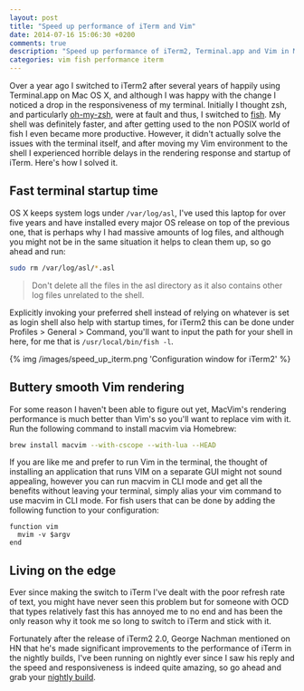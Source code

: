 ```yaml
---
layout: post
title: "Speed up performance of iTerm and Vim"
date: 2014-07-16 15:06:30 +0200
comments: true
description: "Speed up performance of iTerm2, Terminal.app and Vim in Mac OS X"
categories: vim fish performance iterm
---
```


Over a year ago I switched to iTerm2 after several years of happily using Terminal.app on Mac OS X, and although I was happy with the change I noticed a drop in the responsiveness of my terminal. Initially I thought zsh, and particularly [oh-my-zsh](https://github.com/robbyrussell/oh-my-zsh), were at fault and thus, I switched to [fish](http://fishshell.com). My shell was definitely faster, and after getting used to the non POSIX world of fish I even became more productive. However, it didn't actually solve the issues with the terminal itself, and after moving my Vim environment to the shell I experienced horrible delays in the rendering response and startup of iTerm. Here's how I solved it.

<!-- more -->

## Fast terminal startup time

OS X keeps system logs under ``/var/log/asl``, I've used this laptop for over five years and have installed every major OS release on top of the previous one, that is perhaps why I had massive amounts of log files, and although you might not be in the same situation it helps to clean them up, so go ahead and run:

```bash
sudo rm /var/log/asl/*.asl
```

> Don't delete all the files in the asl directory as it also contains other log files unrelated to the shell.

Explicitly invoking your preferred shell instead of relying on whatever is set as login shell also help with startup times, for iTerm2 this can be done under Profiles > General > Command, you'll want to input the path for your shell in here, for me that is ``/usr/local/bin/fish -l``.

{% img /images/speed_up_iterm.png 'Configuration window for iTerm2' %}

## Buttery smooth Vim rendering
For some reason I haven't been able to figure out yet, MacVim's rendering performance is much better than Vim's so you'll want to replace vim with it. Run the following command to install macvim via Homebrew:

```bash
brew install macvim --with-cscope --with-lua --HEAD
```

If you are like me and prefer to run Vim in the terminal, the thought of installing an application that runs VIM on a separate GUI might not sound appealing, however you can run macvim in CLI mode and get all the benefits without leaving your terminal, simply alias your vim command to use macvim in CLI mode. For fish users that can be done by adding the following function to your configuration:

```
function vim
  mvim -v $argv
end
```

## Living on the edge
Ever since making the switch to iTerm I've dealt with the poor refresh rate of text, you might have never seen this problem but for someone with OCD that types relatively fast this has annoyed me to no end and has been the only reason why it took me so long to switch to iTerm and stick with it.

Fortunately after the release of iTerm2 2.0, George Nachman mentioned on HN that he's made significant improvements to the performance of iTerm in the nightly builds, I've been running on nightly ever since I saw his reply and the speed and responsiveness is indeed quite amazing, so go ahead and grab your [nightly build](http://www.iterm2.com/downloads.html).

